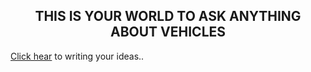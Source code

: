 <html>
<head>
</head>
<body backgroundimage="car1.jpg">
<h2 align="center"bgcolor="blue">THIS IS YOUR WORLD TO ASK ANYTHING ABOUT VEHICLES</h2>
<p><a href="Comments.github.io">Click hear</a> to writing your ideas..</p>
</body>
</html>
